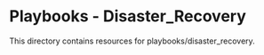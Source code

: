 # Playbooks - Disaster_Recovery

This directory contains resources for playbooks/disaster_recovery.
